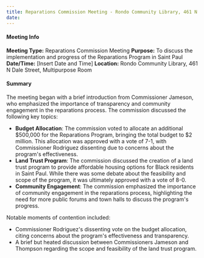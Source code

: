 ```yaml
---
title: Reparations Commission Meeting - Rondo Community Library, 461 N Dale Street, Multipurpose Room
date: 
---
```

#### Meeting Info
**Meeting Type:** Reparations Commission Meeting
**Purpose:** To discuss the implementation and progress of the Reparations Program in Saint Paul
**Date/Time:** [Insert Date and Time]
**Location:** Rondo Community Library, 461 N Dale Street, Multipurpose Room

#### Summary
The meeting began with a brief introduction from Commissioner Jameson, who emphasized the importance of transparency and community engagement in the reparations process. The commission discussed the following key topics:

* **Budget Allocation**: The commission voted to allocate an additional $500,000 for the Reparations Program, bringing the total budget to $2 million. This allocation was approved with a vote of 7-1, with Commissioner Rodriguez dissenting due to concerns about the program's effectiveness.
* **Land Trust Program**: The commission discussed the creation of a land trust program to provide affordable housing options for Black residents in Saint Paul. While there was some debate about the feasibility and scope of the program, it was ultimately approved with a vote of 8-0.
* **Community Engagement**: The commission emphasized the importance of community engagement in the reparations process, highlighting the need for more public forums and town halls to discuss the program's progress.

Notable moments of contention included:

* Commissioner Rodriguez's dissenting vote on the budget allocation, citing concerns about the program's effectiveness and transparency.
* A brief but heated discussion between Commissioners Jameson and Thompson regarding the scope and feasibility of the land trust program.

